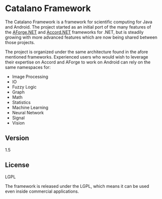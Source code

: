 Catalano Framework
=========

The Catalano Framework is a framework for scientific computing for Java and Android. The project started as an initial port of the many features of the [AForge.NET] and [Accord.NET] frameworks for .NET, but is steadily growing with more advanced features which are now being shared between those projects.

The project is organized under the same architecture found in the afore mentioned frameworks. Experienced users who would wish to leverage their expertise on Accord and AForge to work on Android can rely on the same namespaces for:

  - Image Processing
  - IO
  - Fuzzy Logic
  - Graph
  - Math
  - Statistics
  - Machine Learning
  - Neural Network
  - Signal
  - Vision

Version
----

1.5


License
----

LGPL

The framework is released under the LGPL, which means it can be used even inside commercial applications.




[AForge.NET]:http://www.aforgenet.com/
[Accord.NET]:http://accord-framework.net/